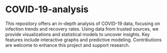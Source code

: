 # COVID-19-analysis
This repository offers an in-depth analysis of COVID-19 data, focusing on infection trends and recovery rates. Using data from trusted sources, we provide visualizations and statistical models to uncover insights. Key features include interactive graphs and predictive modeling. Contributions are welcome to enhance this project and support research.
